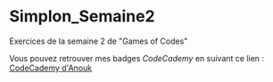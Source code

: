 # Simplon_Semaine2
Exercices de la semaine 2 de "Games of Codes"

Vous pouvez retrouver mes badges *CodeCademy* en suivant ce lien :
[CodeCademy d'Anouk](https://www.codecademy.com/fr/users/textSlayer67095/achievements)
